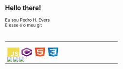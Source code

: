 <div>
  <h2> Hello there!</h2> 
  <p>Eu sou Pedro H. Evers
   <br>
  E esse é o meu git</p>
</div>

<br>

<table border-opacity="1">
  <tr>
    <td width="50%" >
      <div style="display: inline_block"><br>
        <img align="center" alt="" height="30" width="40" src="https://raw.githubusercontent.com/devicons/devicon/master/icons/javascript/javascript-plain.svg">
        <img align="center" alt="" height="30" width="40" src="https://raw.githubusercontent.com/devicons/devicon/master/icons/csharp/csharp-original.svg">
        <img align="center" alt="" height="30" width="40" src="https://raw.githubusercontent.com/devicons/devicon/master/icons/html5/html5-original.svg">
        <img align="center" alt="" height="30" width="40" src="https://raw.githubusercontent.com/devicons/devicon/master/icons/css3/css3-original.svg">
      </div>
      <div> 
        <a href="https://www.instagram.com/ph.evers/?theme=dark" target="_blank"><img src="https://img.shields.io/badge/-Instagram-%23E4405F?style=for-the-badge&logo=instagram&logoColor=white" target="_blank"></a>
        <a href = "mailto:pedroevers@gmail.com"><img src="https://img.shields.io/badge/-Gmail-%23333?style=for-the-badge&logo=gmail&logoColor=white" target="_blank"></a>
        <a href="https://www.linkedin.com/in/pedro-henrique-evers-903a3ab3/" target="_blank"><img src="https://img.shields.io/badge/-LinkedIn-%230077B5?style=for-the-badge&logo=linkedin&logoColor=white" target="_blank"></a> 
      </div>
    </td>
    <td width="50%" >
      <div>
        <img align="center" alt="" height="" width="" src="https://github-readme-stats.vercel.app/api/top-langs/?username=PHEvers&theme=blue-green">
      </div>
    </td>
  </tr>
</table>  
